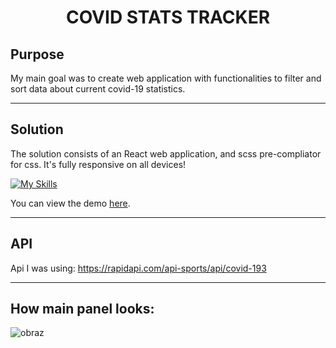 <h1 align="center">COVID STATS TRACKER</h1>

## Purpose

My main goal was to create web application with functionalities to filter and sort data about current covid-19 statistics.

---

## Solution

The solution consists of an React web application, and scss pre-compliator for css. It's fully responsive on all devices!

[![My Skills](https://skillicons.dev/icons?i=vite,sass,react)](https://skillicons.dev)

You can view the demo [here](https://covidstats-peter.netlify.app/).

---

## API 

Api I was using: https://rapidapi.com/api-sports/api/covid-193

---

## How main panel looks:

![obraz](https://user-images.githubusercontent.com/102172769/233869059-cd6d72bd-848e-48a9-8034-c1618010bc1c.png)

